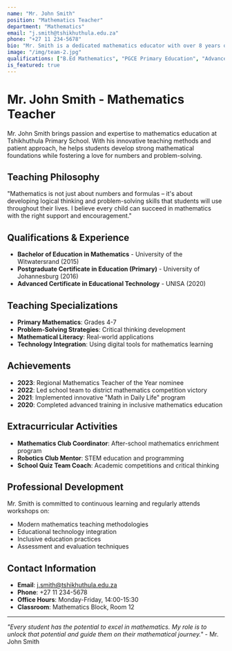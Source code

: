 ```yaml
---
name: "Mr. John Smith"
position: "Mathematics Teacher"
department: "Mathematics"
email: "j.smith@tshikhuthula.edu.za"
phone: "+27 11 234-5678"
bio: "Mr. Smith is a dedicated mathematics educator with over 8 years of experience in primary education. He specializes in making complex mathematical concepts accessible and engaging for young learners."
image: "/img/team-2.jpg"
qualifications: ["B.Ed Mathematics", "PGCE Primary Education", "Advanced Certificate in Educational Technology"]
is_featured: true
---
```


# Mr. John Smith - Mathematics Teacher

Mr. John Smith brings passion and expertise to mathematics education at Tshikhuthula Primary School. With his innovative teaching methods and patient approach, he helps students develop strong mathematical foundations while fostering a love for numbers and problem-solving.

## Teaching Philosophy

"Mathematics is not just about numbers and formulas – it's about developing logical thinking and problem-solving skills that students will use throughout their lives. I believe every child can succeed in mathematics with the right support and encouragement."

## Qualifications & Experience

- **Bachelor of Education in Mathematics** - University of the Witwatersrand (2015)
- **Postgraduate Certificate in Education (Primary)** - University of Johannesburg (2016)
- **Advanced Certificate in Educational Technology** - UNISA (2020)

## Teaching Specializations

- **Primary Mathematics**: Grades 4-7
- **Problem-Solving Strategies**: Critical thinking development
- **Mathematical Literacy**: Real-world applications
- **Technology Integration**: Using digital tools for mathematics learning

## Achievements

- **2023**: Regional Mathematics Teacher of the Year nominee
- **2022**: Led school team to district mathematics competition victory
- **2021**: Implemented innovative "Math in Daily Life" program
- **2020**: Completed advanced training in inclusive mathematics education

## Extracurricular Activities

- **Mathematics Club Coordinator**: After-school mathematics enrichment program
- **Robotics Club Mentor**: STEM education and programming
- **School Quiz Team Coach**: Academic competitions and critical thinking

## Professional Development

Mr. Smith is committed to continuous learning and regularly attends workshops on:
- Modern mathematics teaching methodologies
- Educational technology integration
- Inclusive education practices
- Assessment and evaluation techniques

## Contact Information

- **Email**: j.smith@tshikhuthula.edu.za
- **Phone**: +27 11 234-5678
- **Office Hours**: Monday-Friday, 14:00-15:30
- **Classroom**: Mathematics Block, Room 12

---

*"Every student has the potential to excel in mathematics. My role is to unlock that potential and guide them on their mathematical journey."* - Mr. John Smith